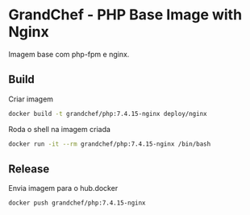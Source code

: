 # GrandChef - PHP Base Image with Nginx
Imagem base com php-fpm e nginx.

## Build

Criar imagem
```sh
docker build -t grandchef/php:7.4.15-nginx deploy/nginx
```

Roda o shell na imagem criada
```sh
docker run -it --rm grandchef/php:7.4.15-nginx /bin/bash
```

## Release

Envia imagem para o hub.docker
```sh
docker push grandchef/php:7.4.15-nginx
```

